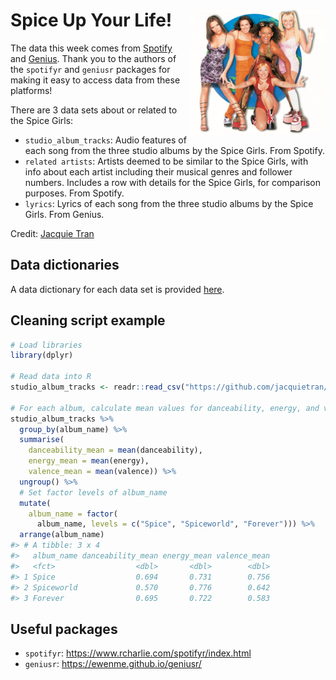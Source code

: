 
<!-- README.md is generated from README.Rmd. Edit this file then knit to .md -->

# Spice Up Your Life! <img src="https://raw.githubusercontent.com/jacquietran/spice_girls_data/main/mcdspwo_ec013-2000_cropped.jpg" align="right" height="200" />

The data this week comes from [Spotify](https://www.spotify.com) and
[Genius](https://www.genius.com). Thank you to the authors of the
`spotifyr` and `geniusr` packages for making it easy to access data from
these platforms!

There are 3 data sets about or related to the Spice Girls:

-   `studio_album_tracks`: Audio features of each song from the three
    studio albums by the Spice Girls. From Spotify.
-   `related artists`: Artists deemed to be similar to the Spice Girls,
    with info about each artist including their musical genres and
    follower numbers. Includes a row with details for the Spice Girls,
    for comparison purposes. From Spotify.
-   `lyrics`: Lyrics of each song from the three studio albums by the
    Spice Girls. From Genius.

Credit: [Jacquie Tran](https://www.twitter.com/jacquietran)

## Data dictionaries

A data dictionary for each data set is provided
[here](https://github.com/jacquietran/spice_girls_data/blob/main/data_dictionaries.md).

## Cleaning script example

``` r
# Load libraries
library(dplyr)

# Read data into R
studio_album_tracks <- readr::read_csv("https://github.com/jacquietran/spice_girls_data/raw/main/data/studio_album_tracks.csv")

# For each album, calculate mean values for danceability, energy, and valence
studio_album_tracks %>%
  group_by(album_name) %>%
  summarise(
    danceability_mean = mean(danceability),
    energy_mean = mean(energy),
    valence_mean = mean(valence)) %>%
  ungroup() %>%
  # Set factor levels of album_name
  mutate(
    album_name = factor(
      album_name, levels = c("Spice", "Spiceworld", "Forever"))) %>%
  arrange(album_name)
#> # A tibble: 3 x 4
#>   album_name danceability_mean energy_mean valence_mean
#>   <fct>                  <dbl>       <dbl>        <dbl>
#> 1 Spice                  0.694       0.731        0.756
#> 2 Spiceworld             0.570       0.776        0.642
#> 3 Forever                0.695       0.722        0.583
```

## Useful packages

-   `spotifyr`: <https://www.rcharlie.com/spotifyr/index.html>
-   `geniusr`: <https://ewenme.github.io/geniusr/>
